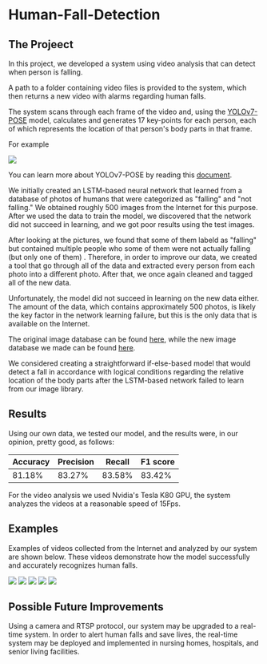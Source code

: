 # Human-Fall-Detection

## The Projeect

In this project, we developed a system using video analysis that can detect when person is falling.

A path to a folder containing video files is provided to the system, which then returns a new video with alarms regarding human falls.

The system scans through each frame of the video and, using the [YOLOv7-POSE](https://github.com/WongKinYiu/yolov7/tree/pose "YOLOv7-POSE") model, calculates and generates 17 key-points for each person, each of which represents the location of that person's body parts in that frame.

For example

![](https://github.com/bakshtb/Human-Fall-Detection/blob/master/Mydata/keypoints-example.png)

You can learn more about YOLOv7-POSE by reading this [document](https://arxiv.org/ftp/arxiv/papers/2204/2204.06806.pdf "document").

We initially created an LSTM-based neural network that learned from a database of photos of humans that were categorized as "falling" and "not falling."
We obtained roughly 500 images from the Internet for this purpose.
After we used the data to train the model, we discovered that the network did not succeed in learning, and we got poor results using the test images.

After looking at the pictures, we found that some of them labeld as "falling" but contained multiple people who some of them were not actually falling (but only one of them) . Therefore, in order to improve our data, we created a tool that go through all of the data and extracted every person from each photo into a different photo. After that, we once again cleaned and tagged all of the new data.

Unfortunately, the model did not succeed in learning on the new data either.
The amount of the data, which contains approximately 500 photos, is likely the key factor in the network learning failure, but this is the only data that is available on the Internet.

The original image database can be found [here](https://github.com/bakshtb/Human-Fall-Detection/tree/master/fall_dataset/old "here"), while the new image database we made can be found [here](https://github.com/bakshtb/Human-Fall-Detection/tree/master/fall_dataset/images "here").


We considered creating a straightforward if-else-based model that would detect a fall in accordance with logical conditions regarding the relative location of the body parts after the LSTM-based network failed to learn from our image library.

## Results

Using our own data, we tested our model, and the results were, in our opinion, pretty good, as follows:

| Accuracy  | Precision | Recall | F1 score |
| ------------- | ------------- | ------------- | ------------- |
|  81.18%  | 83.27% | 83.58%  | 83.42%  |

For the video analysis we used Nvidia's Tesla K80 GPU, the system analyzes the videos at a reasonable speed of 15Fps.

## Examples
Examples of videos collected from the Internet and analyzed by our system are shown below.
These videos demonstrate how the model successfully and accurately recognizes human falls.

![](https://github.com/bakshtb/Human-Fall-Detection/blob/master/fall_dataset/results/video_1_keypoint.gif)
![](https://github.com/bakshtb/Human-Fall-Detection/blob/master/fall_dataset/results/video_2_keypoint.gif)
![](https://github.com/bakshtb/Human-Fall-Detection/blob/master/fall_dataset/results/video_4_keypoint.gif)
![](https://github.com/bakshtb/Human-Fall-Detection/blob/master/fall_dataset/results/video_5_keypoint.gif)
![](https://github.com/bakshtb/Human-Fall-Detection/blob/master/fall_dataset/results/video_6_keypoint.gif)

## Possible Future Improvements
Using a camera and RTSP protocol, our system may be upgraded to a real-time system.
In order to alert human falls and save lives, the real-time system may be deployed and implemented in nursing homes, hospitals, and senior living facilities.

